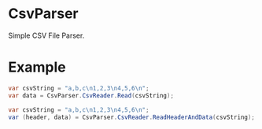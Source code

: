 # CsvParser
Simple CSV File Parser.  

# Example
```cs
var csvString = "a,b,c\n1,2,3\n4,5,6\n";
var data = CsvParser.CsvReader.Read(csvString);
```
```cs
var csvString = "a,b,c\n1,2,3\n4,5,6\n";
var (header, data) = CsvParser.CsvReader.ReadHeaderAndData(csvString);
```
